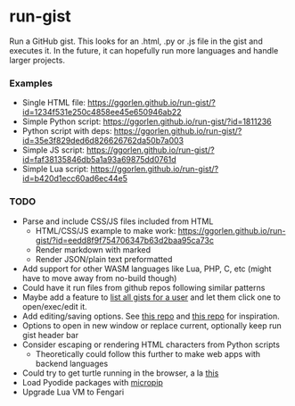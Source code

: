 # run-gist

Run a GitHub gist. This looks for an .html, .py or .js file in the gist and executes it. In the future, it can hopefully run more languages and handle larger projects.

### Examples

- Single HTML file: <https://ggorlen.github.io/run-gist/?id=1234f531e250c4858ee45e650946ab22>
- Simple Python script: <https://ggorlen.github.io/run-gist/?id=1811236>
- Python script with deps: <https://ggorlen.github.io/run-gist/?id=35e3f829ded6d826626762da50b7a003>
- Simple JS script: <https://ggorlen.github.io/run-gist/?id=faf38135846db5a1a93a69875dd0761d>
- Simple Lua script: <https://ggorlen.github.io/run-gist/?id=b420d1ecc60ad6ec44e5>

### TODO

- Parse and include CSS/JS files included from HTML
  - HTML/CSS/JS example to make work: <https://ggorlen.github.io/run-gist/?id=eedd8f9f754706347b63d2baa95ca73c>
  - Render markdown with marked
  - Render JSON/plain text preformatted
- Add support for other WASM languages like Lua, PHP, C, etc (might have to move away from no-build though)
- Could have it run files from github repos following similar patterns
- Maybe add a feature to [list all gists for a user](https://github.com/ggorlen/gist-list) and let them click one to open/exec/edit it.
- Add editing/saving options. See [this repo](https://github.com/greggman/jsgist?tab=readme-ov-file) and [this repo](https://github.com/gist-run/gist-run) for inspiration.
- Options to open in new window or replace current, optionally keep run gist header bar
- Consider escaping or rendering HTML characters from Python scripts
  - Theoretically could follow this further to make web apps with backend languages
- Could try to get turtle running in the browser, a la [this](https://stackoverflow.com/questions/69326598/running-python-3-turtle-programs-in-the-browser)
- Load Pyodide packages with [micropip](https://micropip.pyodide.org/en/v0.7.1/project/api.html#micropip.install)
- Upgrade Lua VM to Fengari
